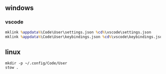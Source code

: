 ## windows

### vscode

```cmd
mklink %appdata%\Code\User\settings.json %cd%\vscode\settings.json
mklink %appdata%\Code\User\keybindings.json %cd%\vscode\keybindings.json
```

## linux

```shell
mkdir -p ~/.config/Code/User
stow .
```
